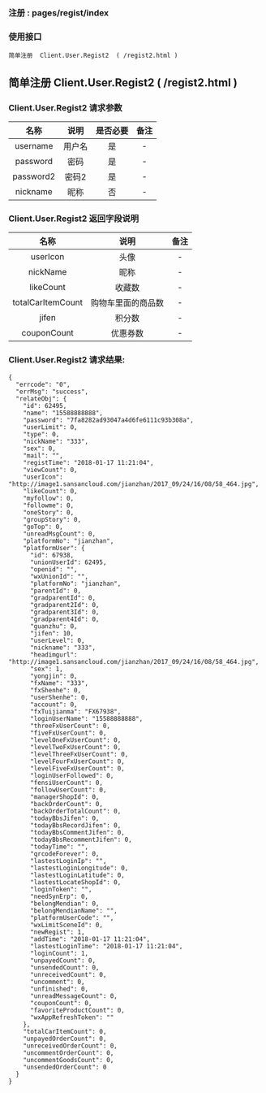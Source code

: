 ### 注册 :   pages/regist/index

### 使用接口

    简单注册  Client.User.Regist2  ( /regist2.html )

##  简单注册  Client.User.Regist2  ( /regist2.html )
###  Client.User.Regist2  请求参数

|名称|说明|是否必要|备注
|:---:|:---:|:---:|:---:|
|username|用户名|是|-
|password|密码|是|-
|password2|密码2|是|-
|nickname|昵称|否|-

### Client.User.Regist2  返回字段说明

|名称|说明|备注
|:---:|:---:|:---:|
|userIcon|头像|-
|nickName|昵称|-
|likeCount|收藏数|-
|totalCarItemCount|购物车里面的商品数|-
|jifen|积分数|-
|couponCount|优惠券数|-

### Client.User.Regist2  请求结果:

    {
      "errcode": "0",
      "errMsg": "success",
      "relateObj": {
        "id": 62495,
        "name": "15588888888",
        "password": "7fa8282ad93047a4d6fe6111c93b308a",
        "userLimit": 0,
        "type": 0,
        "nickName": "333",
        "sex": 0,
        "mail": "",
        "registTime": "2018-01-17 11:21:04",
        "viewCount": 0,
        "userIcon": "http://image1.sansancloud.com/jianzhan/2017_09/24/16/08/58_464.jpg",
        "likeCount": 0,
        "myfollow": 0,
        "followme": 0,
        "oneStory": 0,
        "groupStory": 0,
        "goTop": 0,
        "unreadMsgCount": 0,
        "platformNo": "jianzhan",
        "platformUser": {
          "id": 67938,
          "unionUserId": 62495,
          "openid": "",
          "wxUnionId": "",
          "platformNo": "jianzhan",
          "parentId": 0,
          "gradparentId": 0,
          "gradparent2Id": 0,
          "gradparent3Id": 0,
          "gradparent4Id": 0,
          "guanzhu": 0,
          "jifen": 10,
          "userLevel": 0,
          "nickname": "333",
          "headimgurl": "http://image1.sansancloud.com/jianzhan/2017_09/24/16/08/58_464.jpg",
          "sex": 1,
          "yongjin": 0,
          "fxName": "333",
          "fxShenhe": 0,
          "userShenhe": 0,
          "account": 0,
          "fxTuijianma": "FX67938",
          "loginUserName": "15588888888",
          "threeFxUserCount": 0,
          "fiveFxUserCount": 0,
          "levelOneFxUserCount": 0,
          "levelTwoFxUserCount": 0,
          "levelThreeFxUserCount": 0,
          "levelFourFxUserCount": 0,
          "levelFiveFxUserCount": 0,
          "loginUserFollowed": 0,
          "fensiUserCount": 0,
          "followUserCount": 0,
          "managerShopId": 0,
          "backOrderCount": 0,
          "backOrderTotalCount": 0,
          "todayBbsJifen": 0,
          "todayBbsRecordJifen": 0,
          "todayBbsCommentJifen": 0,
          "todayBbsRecommentJifen": 0,
          "todayTime": "",
          "qrcodeForever": 0,
          "lastestLoginIp": "",
          "lastestLoginLongitude": 0,
          "lastestLoginLatitude": 0,
          "lastestLocateShopId": 0,
          "loginToken": "",
          "needSynErp": 0,
          "belongMendian": 0,
          "belongMendianName": "",
          "platformUserCode": "",
          "wxLimitSceneId": 0,
          "newRegist": 1,
          "addTime": "2018-01-17 11:21:04",
          "lastestLoginTime": "2018-01-17 11:21:04",
          "loginCount": 1,
          "unpayedCount": 0,
          "unsendedCount": 0,
          "unreceivedCount": 0,
          "uncomment": 0,
          "unfinished": 0,
          "unreadMessageCount": 0,
          "couponCount": 0,
          "favoriteProductCount": 0,
          "wxAppRefreshToken": ""
        },
        "totalCarItemCount": 0,
        "unpayedOrderCount": 0,
        "unreceivedOrderCount": 0,
        "uncommentOrderCount": 0,
        "uncommentGoodsCount": 0,
        "unsendedOrderCount": 0
      }
    }